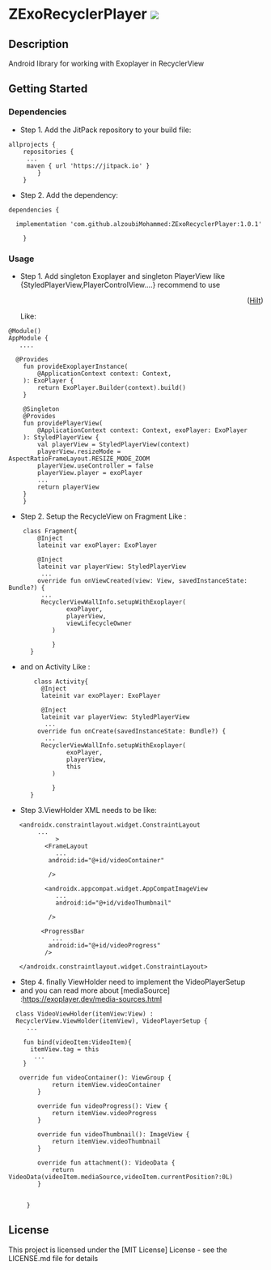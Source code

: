 # ZExoRecyclerPlayer [![](https://jitpack.io/v/alzoubiMohammed/ZExoRecyclerPlayer.svg)](https://jitpack.io/#alzoubiMohammed/ZExoRecyclerPlayer)

## Description

Android library for working with Exoplayer in RecyclerView

## Getting Started

### Dependencies

* Step 1. Add the JitPack repository to your build file:

```
allprojects {
	repositories {
	 ...
	 maven { url 'https://jitpack.io' }
		}
	}
```  

* Step 2. Add the dependency:

```
dependencies {

  implementation 'com.github.alzoubiMohammed:ZExoRecyclerPlayer:1.0.1'
	
	}
```  

### Usage

* Step 1. Add singleton Exoplayer and singleton PlayerView like
  {StyledPlayerView,PlayerControlView....} recommend to use <p align="right">(<a href="https://github.com/googlecodelabs/android-hilt">Hilt</a>)</p> Like:

```
@Module()
AppModule {
   ....
   
  @Provides
    fun provideExoplayerInstance(
        @ApplicationContext context: Context,
    ): ExoPlayer {
        return ExoPlayer.Builder(context).build()
    }

    @Singleton
    @Provides
    fun providePlayerView(
        @ApplicationContext context: Context, exoPlayer: ExoPlayer
    ): StyledPlayerView {
        val playerView = StyledPlayerView(context)
        playerView.resizeMode = AspectRatioFrameLayout.RESIZE_MODE_ZOOM
        playerView.useController = false
        playerView.player = exoPlayer
        ...
        return playerView
    }
    }
```  

* Step 2. Setup the RecycleView on Fragment Like :

```  
    class Fragment{
        @Inject
        lateinit var exoPlayer: ExoPlayer

        @Inject
        lateinit var playerView: StyledPlayerView
         ...
        override fun onViewCreated(view: View, savedInstanceState: Bundle?) {
         ...
         RecyclerViewWallInfo.setupWithExoplayer(
                exoPlayer,
                playerView,
                viewLifecycleOwner
            )
         
            }
      }
```  

* and on Activity Like :

```  
       class Activity{
         @Inject
         lateinit var exoPlayer: ExoPlayer

         @Inject
         lateinit var playerView: StyledPlayerView
          ...
        override fun onCreate(savedInstanceState: Bundle?) {
          ...
         RecyclerViewWallInfo.setupWithExoplayer(
                exoPlayer,
                playerView,
                this
            )
         
            }
      }

``` 

* Step 3.ViewHolder XML needs to be like:


```  
   <androidx.constraintlayout.widget.ConstraintLayout
        ...
             >
          <FrameLayout
             ... 
           android:id="@+id/videoContainer"
   
           />
             
          <androidx.appcompat.widget.AppCompatImageView
             ...
             android:id="@+id/videoThumbnail"
  
           />

         <ProgressBar
            ...
           android:id="@+id/videoProgress"
          />

   </androidx.constraintlayout.widget.ConstraintLayout>

``` 

* Step 4. finally ViewHolder need to implement the VideoPlayerSetup 
* and you can read more about [mediaSource] :https://exoplayer.dev/media-sources.html

``` 
  class VideoViewHolder(itemView:View) :
  RecyclerView.ViewHolder(itemView), VideoPlayerSetup {
     ...
     
    fun bind(videoItem:VideoItem){
      itemView.tag = this
       ...
    }
    
   override fun videoContainer(): ViewGroup {
            return itemView.videoContainer
        }

        override fun videoProgress(): View {
            return itemView.videoProgress
        }

        override fun videoThumbnail(): ImageView {
            return itemView.videoThumbnail
        }

        override fun attachment(): VideoData {
            return VideoData(videoItem.mediaSource,videoItem.currentPosition?:0L)
        }
  
  
     }

``` 


## License

This project is licensed under the [MIT License] License - see the LICENSE.md file for details
